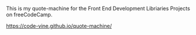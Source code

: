 This is my quote-machine for the Front End Development Libriaries Projects on freeCodeCamp.

https://code-vine.github.io/quote-machine/
